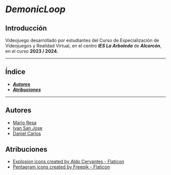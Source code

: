 # ***DemonicLoop***

## Introducción

Videojuego desarrollado por estudiantes del Curso de Especialización de Videojuegos y Realidad Virtual, en el centro ***IES La Arboleda*** de ***Alcorcón***, en el curso **2023 / 2024**.

---

## Índice

- [***Autores***](#autores)
- [***Atribuciones***](#atribuciones)

---

## Autores

- [Mario Resa](https://github.com/Mario999X)
- [Ivan San Jose](https://github.com/ivansanjose1)
- [Daniel Carlos](https://github.com/Loy-Angel)

## Atribuciones

- <a href="https://www.flaticon.com/free-icons/explosion" title="explosion icons">Explosion icons created by Aldo Cervantes - Flaticon</a>
- <a href="https://www.flaticon.com/free-icons/pentagram" title="pentagram icons">Pentagram icons created by Freepik - Flaticon</a>
